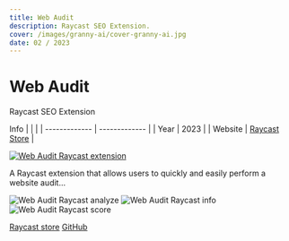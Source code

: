 ```yaml
---
title: Web Audit
description: Raycast SEO Extension.
cover: /images/granny-ai/cover-granny-ai.jpg
date: 02 / 2023
---
```


<info-grid>
<div>

# Web Audit

Raycast SEO Extension

</div>
<div>

Info
| | |
| ------------- | ------------- |
| Year | 2023 |
| Website | [Raycast Store](https://www.raycast.com/flornkm/web-audit) |

</div>
</info-grid>

[![Web Audit Raycast extension](/images/web-audit/cover-web-audit.jpg)](hMlDm9P88nY)

A Raycast extension that allows users to quickly and easily perform a website audit...

<three-full-grid>

![Web Audit Raycast analyze](/images/web-audit/web-audit_analyze.webp)
![Web Audit Raycast info](/images/web-audit/web-audit_info.webp)
![Web Audit Raycast score](/images/web-audit/web-audit_score.webp)

</three-full-grid>

<project-links>

[Raycast store](https://www.raycast.com/flornkm/web-audit)
[GitHub](https://github.com/flornkm/web-audit-extension)

</project-links>
